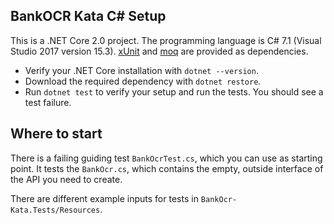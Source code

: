 ﻿## BankOCR Kata C# Setup ##

This is a .NET Core 2.0 project.
The programming language is C# 7.1 (Visual Studio 2017 version 15.3).
[xUnit](https://xunit.github.io/) and [moq](https://github.com/Moq/moq)
are provided as dependencies.

* Verify your .NET Core installation with `dotnet --version`.
* Download the required dependency with `dotnet restore`.
* Run `dotnet test` to verify your setup and run the tests. You should see a test failure.

## Where to start ##

There is a failing guiding test `BankOcrTest.cs`,
which you can use as starting point. It tests the `BankOcr.cs`,
which contains the empty, outside interface of the API you need to create.

There are different example inputs for tests in `BankOcr-Kata.Tests/Resources`.
